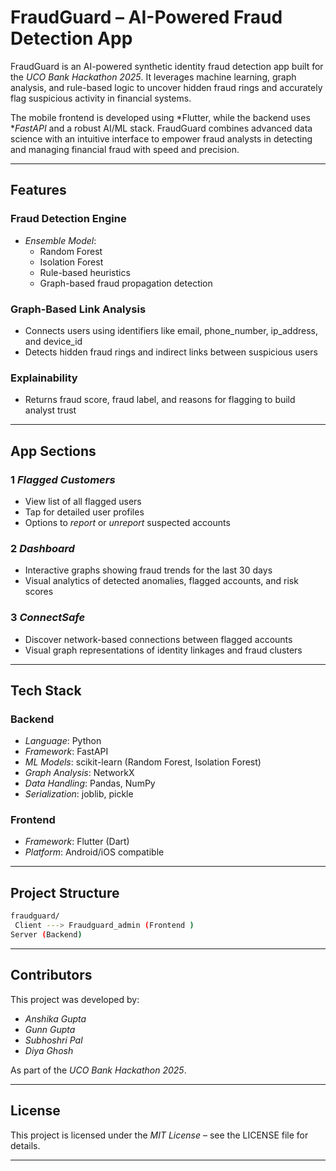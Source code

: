 #  FraudGuard – AI-Powered Fraud Detection App

FraudGuard is an AI-powered synthetic identity fraud detection app built for the *UCO Bank Hackathon 2025*. It leverages machine learning, graph analysis, and rule-based logic to uncover hidden fraud rings and accurately flag suspicious activity in financial systems. 

The mobile frontend is developed using *Flutter, while the backend uses **FastAPI* and a robust AI/ML stack. FraudGuard combines advanced data science with an intuitive interface to empower fraud analysts in detecting and managing financial fraud with speed and precision.

---

##  Features

###  Fraud Detection Engine
- *Ensemble Model*:
  - Random Forest
  - Isolation Forest
  - Rule-based heuristics
  - Graph-based fraud propagation detection

###  Graph-Based Link Analysis
- Connects users using identifiers like email, phone_number, ip_address, and device_id
- Detects hidden fraud rings and indirect links between suspicious users

###  Explainability
- Returns fraud score, fraud label, and reasons for flagging to build analyst trust

---

##  App Sections

### 1️ *Flagged Customers*
- View list of all flagged users
- Tap for detailed user profiles
- Options to *report* or *unreport* suspected accounts

### 2️ *Dashboard*
- Interactive graphs showing fraud trends for the last 30 days
- Visual analytics of detected anomalies, flagged accounts, and risk scores

### 3️ *ConnectSafe*
- Discover network-based connections between flagged accounts
- Visual graph representations of identity linkages and fraud clusters

---

##  Tech Stack

###  Backend
- *Language*: Python
- *Framework*: FastAPI
- *ML Models*: scikit-learn (Random Forest, Isolation Forest)
- *Graph Analysis*: NetworkX
- *Data Handling*: Pandas, NumPy
- *Serialization*: joblib, pickle

###  Frontend
- *Framework*: Flutter (Dart)
- *Platform*: Android/iOS compatible

---

##  Project Structure
```bash
fraudguard/
 Client ---> Fraudguard_admin (Frontend )
Server (Backend)
```

---

##  Contributors

This project was developed by:

- *Anshika Gupta*
- *Gunn Gupta*
- *Subhoshri Pal*
- *Diya Ghosh*

As part of the *UCO Bank Hackathon 2025*.

---

##  License

This project is licensed under the *MIT License* – see the LICENSE file for details.

---
